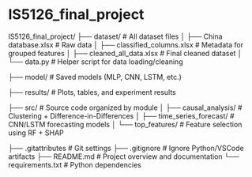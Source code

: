 # IS5126_final_project


 
IS5126_final_project/
├── dataset/                         # All dataset files
│   ├── China database.xlsx          # Raw data
│   ├── classified_columns.xlsx      # Metadata for grouped features
│   ├── cleaned_all_data.xlsx        # Final cleaned dataset
│   └── data.py                      # Helper script for data loading/cleaning

├── model/                           # Saved models (MLP, CNN, LSTM, etc.)

├── results/                         # Plots, tables, and experiment results

├── src/                             # Source code organized by module
│   ├── causal_analysis/             # Clustering + Difference-in-Differences
│   ├── time_series_forecast/        # CNN/LSTM forecasting models
│   └── top_features/                # Feature selection using RF + SHAP

├── .gitattributes                   # Git settings
├── .gitignore                       # Ignore Python/VSCode artifacts
├── README.md                        # Project overview and documentation
└── requirements.txt                 # Python dependencies

